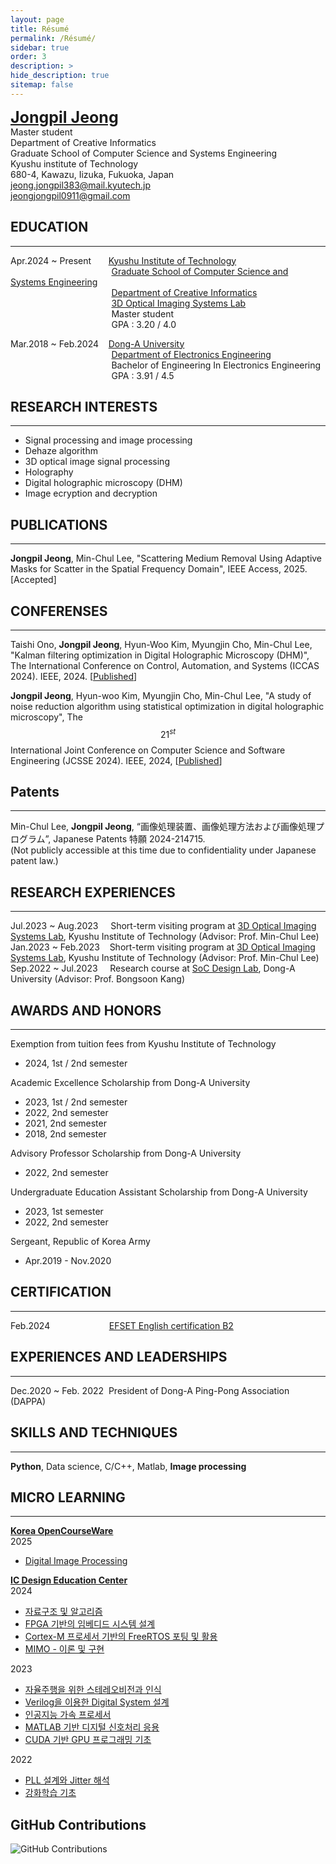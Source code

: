 ```yaml
---
layout: page
title: Résumé
permalink: /Résumé/
sidebar: true
order: 3
description: > 
hide_description: true
sitemap: false
---
```

<span style="font-size: 25px;">**[Jongpil Jeong](https://scholar.google.com/citations?user=O-3pYeQAAAAJ&hl=en)**</span> <br/>
Master student<br/>Department of Creative Informatics<br/>Graduate School of Computer Science and Systems Engineering<br/>Kyushu institute of Technology<br/>680-4, Kawazu, Iizuka, Fukuoka, Japan<br/><jeong.jongpil383@mail.kyutech.jp><br/><jeongjongpil0911@gmail.com>
## EDUCATION
***
Apr.2024 ~ Present&nbsp;&nbsp;&nbsp;&nbsp;&nbsp;&nbsp;&nbsp;[Kyushu Institute of Technology](https://www.kyutech.ac.jp)<br/>
&nbsp;&nbsp;&nbsp;&nbsp;&nbsp;&nbsp;&nbsp;&nbsp;&nbsp;&nbsp;&nbsp;&nbsp;&nbsp;&nbsp;&nbsp;&nbsp;&nbsp;&nbsp;&nbsp;&nbsp;&nbsp;&nbsp;&nbsp;&nbsp;&nbsp;&nbsp;&nbsp;&nbsp;&nbsp;&nbsp;&nbsp;&nbsp;&nbsp;&nbsp;&nbsp;&nbsp;&nbsp;&nbsp;&nbsp;&nbsp;&nbsp;[Graduate School of Computer Science and Systems Engineering](https://www.iizuka.kyutech.ac.jp)<br/>
&nbsp;&nbsp;&nbsp;&nbsp;&nbsp;&nbsp;&nbsp;&nbsp;&nbsp;&nbsp;&nbsp;&nbsp;&nbsp;&nbsp;&nbsp;&nbsp;&nbsp;&nbsp;&nbsp;&nbsp;&nbsp;&nbsp;&nbsp;&nbsp;&nbsp;&nbsp;&nbsp;&nbsp;&nbsp;&nbsp;&nbsp;&nbsp;&nbsp;&nbsp;&nbsp;&nbsp;&nbsp;&nbsp;&nbsp;&nbsp;&nbsp;[Department of Creative Informatics](https://csn.iizuka.kyutech.ac.jp)<br/>
&nbsp;&nbsp;&nbsp;&nbsp;&nbsp;&nbsp;&nbsp;&nbsp;&nbsp;&nbsp;&nbsp;&nbsp;&nbsp;&nbsp;&nbsp;&nbsp;&nbsp;&nbsp;&nbsp;&nbsp;&nbsp;&nbsp;&nbsp;&nbsp;&nbsp;&nbsp;&nbsp;&nbsp;&nbsp;&nbsp;&nbsp;&nbsp;&nbsp;&nbsp;&nbsp;&nbsp;&nbsp;&nbsp;&nbsp;&nbsp;&nbsp;[3D Optical Imaging Systems Lab](https://leelab.csn.kyutech.ac.jp/index.php/en/home-en/)<br/>
&nbsp;&nbsp;&nbsp;&nbsp;&nbsp;&nbsp;&nbsp;&nbsp;&nbsp;&nbsp;&nbsp;&nbsp;&nbsp;&nbsp;&nbsp;&nbsp;&nbsp;&nbsp;&nbsp;&nbsp;&nbsp;&nbsp;&nbsp;&nbsp;&nbsp;&nbsp;&nbsp;&nbsp;&nbsp;&nbsp;&nbsp;&nbsp;&nbsp;&nbsp;&nbsp;&nbsp;&nbsp;&nbsp;&nbsp;&nbsp;&nbsp;Master student<br/>
&nbsp;&nbsp;&nbsp;&nbsp;&nbsp;&nbsp;&nbsp;&nbsp;&nbsp;&nbsp;&nbsp;&nbsp;&nbsp;&nbsp;&nbsp;&nbsp;&nbsp;&nbsp;&nbsp;&nbsp;&nbsp;&nbsp;&nbsp;&nbsp;&nbsp;&nbsp;&nbsp;&nbsp;&nbsp;&nbsp;&nbsp;&nbsp;&nbsp;&nbsp;&nbsp;&nbsp;&nbsp;&nbsp;&nbsp;&nbsp;&nbsp;GPA : 3.20 / 4.0<br/>


Mar.2018 ~ Feb.2024&nbsp;&nbsp;&nbsp;&nbsp;[Dong-A University](https://donga.ac.kr/kor/Main.do)<br/>
&nbsp;&nbsp;&nbsp;&nbsp;&nbsp;&nbsp;&nbsp;&nbsp;&nbsp;&nbsp;&nbsp;&nbsp;&nbsp;&nbsp;&nbsp;&nbsp;&nbsp;&nbsp;&nbsp;&nbsp;&nbsp;&nbsp;&nbsp;&nbsp;&nbsp;&nbsp;&nbsp;&nbsp;&nbsp;&nbsp;&nbsp;&nbsp;&nbsp;&nbsp;&nbsp;&nbsp;&nbsp;&nbsp;&nbsp;&nbsp;&nbsp;[Department of Electronics Engineering](https://ee.donga.ac.kr/ee/Main.do)<br/>
&nbsp;&nbsp;&nbsp;&nbsp;&nbsp;&nbsp;&nbsp;&nbsp;&nbsp;&nbsp;&nbsp;&nbsp;&nbsp;&nbsp;&nbsp;&nbsp;&nbsp;&nbsp;&nbsp;&nbsp;&nbsp;&nbsp;&nbsp;&nbsp;&nbsp;&nbsp;&nbsp;&nbsp;&nbsp;&nbsp;&nbsp;&nbsp;&nbsp;&nbsp;&nbsp;&nbsp;&nbsp;&nbsp;&nbsp;&nbsp;&nbsp;Bachelor of Engineering In Electronics Engineering<br/>
&nbsp;&nbsp;&nbsp;&nbsp;&nbsp;&nbsp;&nbsp;&nbsp;&nbsp;&nbsp;&nbsp;&nbsp;&nbsp;&nbsp;&nbsp;&nbsp;&nbsp;&nbsp;&nbsp;&nbsp;&nbsp;&nbsp;&nbsp;&nbsp;&nbsp;&nbsp;&nbsp;&nbsp;&nbsp;&nbsp;&nbsp;&nbsp;&nbsp;&nbsp;&nbsp;&nbsp;&nbsp;&nbsp;&nbsp;&nbsp;&nbsp;GPA : 3.91 / 4.5<br/>

## RESEARCH INTERESTS
***
- Signal processing and image processing
- Dehaze algorithm
- 3D optical image signal processing
- Holography
- Digital holographic microscopy (DHM)
- Image ecryption and decryption
  
<!-- - Deep learning and machine learning -->


## PUBLICATIONS
***
**Jongpil Jeong**, Min-Chul Lee, "Scattering Medium Removal Using Adaptive Masks for Scatter in the Spatial Frequency Domain", IEEE Access, 2025. [Accepted] <br/>


## CONFERENSES
***
Taishi Ono, **Jongpil Jeong**, Hyun-Woo Kim, Myungjin Cho, Min-Chul Lee, "Kalman filtering optimization in Digital Holographic Microscopy (DHM)", The International Conference on Control, Automation, and Systems (ICCAS 2024). IEEE, 2024. [[Published](https://ieeexplore.ieee.org/abstract/document/10773243)] <br/>

**Jongpil Jeong**, Hyun-woo Kim, Myungjin Cho, Min-Chul Lee, "A study of noise reduction algorithm using statistical optimization in digital holographic microscopy", The $$21^{st}$$ International Joint Conference on Computer Science and Software Engineering (JCSSE 2024). IEEE, 2024, [[Published](https://ieeexplore.ieee.org/abstract/document/10613728)] <br/>


## Patents
***
Min-Chul Lee, **Jongpil Jeong**, “画像処理装置、画像処理方法および画像処理プログラム”, Japanese Patents 特願 2024-214715. <br/>
(Not publicly accessible at this time due to confidentiality under Japanese patent law.) <br/>





## RESEARCH EXPERIENCES
***
Jul.2023 ~ Aug.2023&nbsp;&nbsp;&nbsp;&nbsp;&nbsp;Short-term visiting program at [3D Optical Imaging Systems Lab](https://leelab.csn.kyutech.ac.jp/index.php/en/home-en/), Kyushu Institute of Technology (Advisor: Prof. Min-Chul Lee)<br/>
Jan.2023 ~ Feb.2023&nbsp;&nbsp;&nbsp;&nbsp;Short-term visiting program at [3D Optical Imaging Systems Lab](https://leelab.csn.kyutech.ac.jp/index.php/en/home-en/), Kyushu Institute of Technology (Advisor: Prof. Min-Chul Lee)<br/>
Sep.2022 ~ Jul.2023&nbsp;&nbsp;&nbsp;&nbsp;&nbsp;Research course at [SoC Design Lab](https://soc.donga.ac.kr), Dong-A University (Advisor: Prof. Bongsoon Kang)<br/>

## AWARDS AND HONORS
***
Exemption from tuition fees from Kyushu Institute of Technology 
- 2024, 1st / 2nd semester

Academic Excellence Scholarship from Dong-A University
- 2023, 1st / 2nd semester
- 2022, 2nd semester
- 2021, 2nd semester
- 2018, 2nd semester

Advisory Professor Scholarship from Dong-A University
- 2022, 2nd semester

Undergraduate Education Assistant Scholarship from Dong-A University
- 2023, 1st semester
- 2022, 2nd semester

Sergeant, Republic of Korea Army
- Apr.2019 - Nov.2020

## CERTIFICATION
***
Feb.2024 &nbsp;&nbsp;&nbsp;&nbsp;&nbsp;&nbsp;&nbsp;&nbsp;&nbsp;&nbsp;&nbsp;&nbsp;&nbsp;&nbsp;&nbsp;&nbsp;&nbsp;&nbsp;&nbsp;&nbsp;&nbsp;&nbsp;&nbsp;[EFSET English certification B2](https://cert.efset.org/sg3aTb)<br/>

## EXPERIENCES AND LEADERSHIPS
***
Dec.2020 ~ Feb. 2022&nbsp;&nbsp;President of Dong-A Ping-Pong Association (DAPPA)

## SKILLS AND TECHNIQUES
***
**Python**, Data science, C/C++, Matlab, **Image processing**

## MICRO LEARNING
***
[**Korea OpenCourseWare**](https://www.kocw.net/home/index.do)<br/>
2025
- [Digital Image Processing](https://github.com/user-attachments/assets/2294f1b6-c5b3-4c07-a903-ff1fdbda66e4)

[**IC Design Education Center**](https://idec.or.kr)<br/>
2024
- [자료구조 및 알고리즘](https://github.com/Jongpil0911/img_address/assets/141693086/5d7338c4-35cb-4e82-9756-040750aa02ca)<br/>
- [FPGA 기반의 임베디드 시스템 설계](https://github.com/Jongpil0911/img_address/assets/141693086/e5404ccf-ac17-4627-89e9-cc467dfe1c2c)<br/>
- [Cortex-M 프로세서 기반의 FreeRTOS 포팅 및 활용](https://github.com/Jongpil0911/img_address/assets/141693086/73545d0f-261b-44c1-8295-d4b4589e4841)<br/>
- [MIMO - 이론 및 구현](https://github.com/Jongpil0911/img_address/assets/141693086/9ad18124-c80a-4629-9d0a-be4fa5f385a0)<br/>

2023
- [자율주행을 위한 스테레오비전과 인식](https://github.com/Jongpil0911/img_address/assets/141693086/0e06a6d9-fc97-4cb6-a764-7cbf4917355a)<br/>
- [Verilog을 이용한 Digital System 설계](https://github.com/Jongpil0911/img_address/assets/141693086/e2880c92-d64e-4985-8568-d777d45000a9)<br/>
- [인공지능 가속 프로세서](https://github.com/Jongpil0911/img_address/assets/141693086/26d6ee65-3488-4b0c-b701-2147274e7733)<br/>
- [MATLAB 기반 디지털 신호처리 응용](https://github.com/Jongpil0911/img_address/assets/141693086/eb58b931-5b61-4709-9543-bb84a1bf254a)<br/>
- [CUDA 기반 GPU 프로그래밍 기초](https://github.com/Jongpil0911/img_address/assets/141693086/16f1d544-ac13-422a-aad1-cf07d7919194)<br/>

2022
- [PLL 설계와 Jitter 해석](https://github.com/Jongpil0911/img_address/assets/141693086/e2e6f6ef-8f65-4a41-836f-c780096ce7b3)<br/>
- [강화학습 기초](https://github.com/Jongpil0911/img_address/assets/141693086/b1ecc856-7b42-43dd-8d8b-a29b5ead73e0)<br/>

## GitHub Contributions
<img src="https://ghchart.rshah.org/jongpil0911" alt="GitHub Contributions" />


